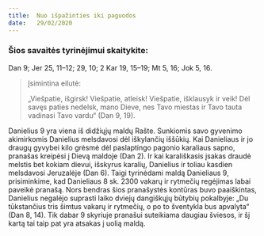 ```yaml
---
title:  Nuo išpažinties iki paguodos
date:   29/02/2020
---
```


### Šios savaitės tyrinėjimui skaitykite:
Dan 9; Jer 25, 11–12; 29, 10; 2 Kar 19, 15–19; Mt 5, 16; Jok 5, 16.

> <p>Įsimintina eilutė:</p>
> „Viešpatie, išgirsk! Viešpatie, atleisk! Viešpatie, išklausyk ir veik! Dėl savęs paties nedelsk, mano Dieve, nes Tavo miestas ir Tavo tauta vadinasi Tavo vardu“ (Dan 9, 19).

Danielius 9 yra viena iš didžiųjų maldų Rašte. Sunkiomis savo gyvenimo akimirkomis Danielius melsdavosi dėl iškylančių iššūkių. Kai Danieliaus ir jo draugų gyvybei kilo grėsmė dėl paslaptingo pagonio karaliaus sapno, pranašas kreipėsi į Dievą maldoje (Dan 2). Ir kai karališkasis įsakas draudė melstis bet kokiam dievui, išskyrus karalių, Danielius ir toliau kasdien melsdavosi Jeruzalėje (Dan 6). Taigi tyrinėdami maldą Danieliaus 9, prisiminkime, kad Danieliaus 8 sk. 2300 vakarų ir rytmečių regėjimas labai paveikė pranašą. Nors bendras šios pranašystės kontūras buvo paaiškintas, Danielius negalėjo suprasti laiko dviejų dangiškųjų būtybių pokalbyje: „Du tūkstančius tris šimtus vakarų ir rytmečių, o po to šventykla bus apvalyta“ (Dan 8, 14). Tik dabar 9 skyriuje pranašui suteikiama daugiau šviesos, ir šį kartą tai taip pat yra atsakas į uolią maldą.
